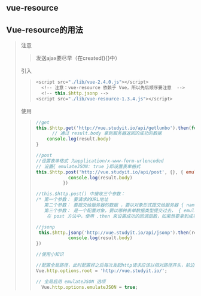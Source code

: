 ## vue-resource

## Vue-resource的用法

> 注意
>
> > 发送ajax要尽早（在created(){}中）
>
> 引入
>
> > ```javascript
> > <script src="./lib/vue-2.4.0.js"></script>
> >   <!-- 注意：vue-resource 依赖于 Vue，所以先后顺序要注意  -->
> >   <!-- this.$http.jsonp -->
> > <script src="./lib/vue-resource-1.3.4.js"></script>
> > ```
>
> 使用
>
> > ```javascript
> > //get
> > this.$http.get('http://vue.studyit.io/api/getlunbo').then(function (result) {
> >       // 通过 result.body 拿到服务器返回的成功的数据
> >     console.log(result.body)
> > }                                                                                    
> > ```
> >
> > ```javascript
> > //post
> > //设置表单格式 为application/x-www-form-urlencoded
> > // 设置{ emulateJSON: true }即设置表单格式
> > this.$http.post('http://vue.studyit.io/api/post', {}, { emulateJSON: true }).then(result => {
> >             console.log(result.body)
> >           })
> > 
> > //this.$http.post() 中接收三个参数：
> > /* 第一个参数： 要请求的URL地址
> >    第二个参数： 要提交给服务器的数据 ，要以对象形式提交给服务器 { name: this.name }
> >    第三个参数： 是一个配置对象，要以哪种表单数据类型提交过去， { emulateJSON: true }, 以普通表单格式，将数据提交给服务器 application/x-www-form-urlencoded
> >     在 post 方法中，使用 .then 来设置成功的回调函数，如果想要拿到成功的结果，需要 result.body*/
> > ```
> >
> > ```javascript
> > //jsonp
> >  this.$http.jsonp('http://vue.studyit.io/api/jsonp').then(result => {
> >             console.log(result.body)
> > })
> > ```
> >
> > ```javascript
> > //使用小知识
> > 
> > //配置全局路径，此时配置好之后每次发起http请求应该以相对路径开头，前边不能有/，否则 不会启用根路径做拼接
> > Vue.http.options.root = 'http://vue.studyit.io/';
> > 
> > // 全局启用 emulateJSON 选项
> >   Vue.http.options.emulateJSON = true;
> > 
> > ```
> >
> > 